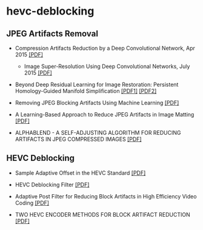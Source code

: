 # hevc-deblocking


## JPEG Artifacts Removal

- Compression Artifacts Reduction by a Deep Convolutional Network, Apr 2015 [[PDF]](https://arxiv.org/pdf/1504.06993v1.pdf)
  - Image Super-Resolution Using Deep Convolutional Networks, July 2015 [[PDF]](https://arxiv.org/pdf/1501.00092.pdf)
  
- Beyond Deep Residual Learning for Image Restoration: Persistent Homology-Guided Manifold Simplification [[PDF1]](https://arxiv.org/pdf/1611.06345.pdf) [[PDF2]](http://openaccess.thecvf.com/content_cvpr_2017_workshops/w12/papers/Bae_Beyond_Deep_Residual_CVPR_2017_paper.pdf)

- Removing JPEG Blocking Artifacts Using Machine Learning [[PDF]](http://ieeexplore.ieee.org/stamp/stamp.jsp?arnumber=6806033)

- A Learning-Based Approach to Reduce JPEG Artifacts in Image Matting [[PDF]](http://ieeexplore.ieee.org/stamp/stamp.jsp?arnumber=6751469)

- ALPHABLEND - A SELF-ADJUSTING ALGORITHM FOR REDUCING ARTIFACTS IN JPEG COMPRESSED IMAGES [[PDF]](http://ieeexplore.ieee.org/stamp/stamp.jsp?arnumber=7535259)


## HEVC Deblocking

- Sample Adaptive Offset in the HEVC Standard [[PDF]](http://ieeexplore.ieee.org/stamp/stamp.jsp?arnumber=6324411)

- HEVC Deblocking Filter [[PDF]](http://ieeexplore.ieee.org/stamp/stamp.jsp?arnumber=6324414)

- Adaptive Post Filter for Reducing Block Artifacts in High Efficiency Video Coding [[PDF]](http://ieeexplore.ieee.org/stamp/stamp.jsp?arnumber=7946029)

- TWO HEVC ENCODER METHODS FOR BLOCK ARTIFACT REDUCTION [[PDF]](http://ieeexplore.ieee.org/stamp/stamp.jsp?arnumber=6706452)


